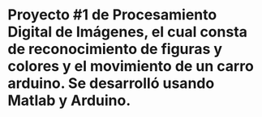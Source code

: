 # Proyecto #1 de Procesamiento Digital de Imágenes, el cual consta de reconocimiento de figuras y colores y el movimiento de un carro arduino. Se desarrolló usando Matlab y Arduino.
